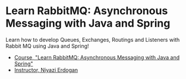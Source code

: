 # Learn RabbitMQ: Asynchronous Messaging with Java and Spring

Learn how to develop Queues, Exchanges, Routings and Listeners with Rabbit MQ using Java and Spring!

- [Course, "Learn RabbitMQ: Asynchronous Messaging with Java and Spring"](https://www.udemy.com/course/learn-rabbitmq-asynchronous-messaging-with-java-and-spring/)
- [Instructor, Niyazi Erdogan](https://www.udemy.com/user/niyazierdogan/)
